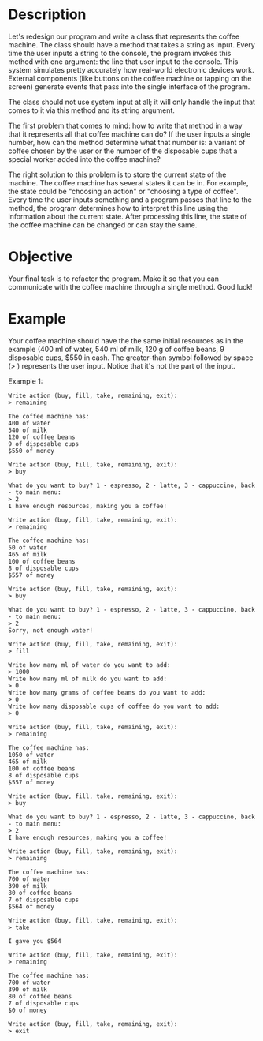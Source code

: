 # Description

Let's redesign our program and write a class that represents the coffee machine. The class should have a method that takes a string as input. Every time the user inputs a string to the console, the program invokes this method with one argument: the line that user input to the console. This system simulates pretty accurately how real-world electronic devices work. External components (like buttons on the coffee machine or tapping on the screen) generate events that pass into the single interface of the program.

The class should not use system input at all; it will only handle the input that comes to it via this method and its string argument.

The first problem that comes to mind: how to write that method in a way that it represents all that coffee machine can do? If the user inputs a single number, how can the method determine what that number is: a variant of coffee chosen by the user or the number of the disposable cups that a special worker added into the coffee machine?

The right solution to this problem is to store the current state of the machine. The coffee machine has several states it can be in. For example, the state could be "choosing an action" or "choosing a type of coffee". Every time the user inputs something and a program passes that line to the method, the program determines how to interpret this line using the information about the current state. After processing this line, the state of the coffee machine can be changed or can stay the same.
# Objective

Your final task is to refactor the program. Make it so that you can communicate with the coffee machine through a single method. Good luck!
# Example

Your coffee machine should have the the same initial resources as in the example (400 ml of water, 540 ml of milk, 120 g of coffee beans, 9 disposable cups, $550 in cash.
The greater-than symbol followed by space (> ) represents the user input. Notice that it's not the part of the input.

Example 1:

    Write action (buy, fill, take, remaining, exit):
    > remaining

    The coffee machine has:
    400 of water
    540 of milk
    120 of coffee beans
    9 of disposable cups
    $550 of money

    Write action (buy, fill, take, remaining, exit):
    > buy

    What do you want to buy? 1 - espresso, 2 - latte, 3 - cappuccino, back - to main menu:
    > 2
    I have enough resources, making you a coffee!

    Write action (buy, fill, take, remaining, exit):
    > remaining

    The coffee machine has:
    50 of water
    465 of milk
    100 of coffee beans
    8 of disposable cups
    $557 of money

    Write action (buy, fill, take, remaining, exit):
    > buy

    What do you want to buy? 1 - espresso, 2 - latte, 3 - cappuccino, back - to main menu:
    > 2
    Sorry, not enough water!

    Write action (buy, fill, take, remaining, exit):
    > fill

    Write how many ml of water do you want to add:
    > 1000
    Write how many ml of milk do you want to add:
    > 0
    Write how many grams of coffee beans do you want to add:
    > 0
    Write how many disposable cups of coffee do you want to add:
    > 0

    Write action (buy, fill, take, remaining, exit):
    > remaining

    The coffee machine has:
    1050 of water
    465 of milk
    100 of coffee beans
    8 of disposable cups
    $557 of money

    Write action (buy, fill, take, remaining, exit):
    > buy

    What do you want to buy? 1 - espresso, 2 - latte, 3 - cappuccino, back - to main menu:
    > 2
    I have enough resources, making you a coffee!

    Write action (buy, fill, take, remaining, exit):
    > remaining

    The coffee machine has:
    700 of water
    390 of milk
    80 of coffee beans
    7 of disposable cups
    $564 of money

    Write action (buy, fill, take, remaining, exit):
    > take

    I gave you $564

    Write action (buy, fill, take, remaining, exit):
    > remaining

    The coffee machine has:
    700 of water
    390 of milk
    80 of coffee beans
    7 of disposable cups
    $0 of money

    Write action (buy, fill, take, remaining, exit):
    > exit
